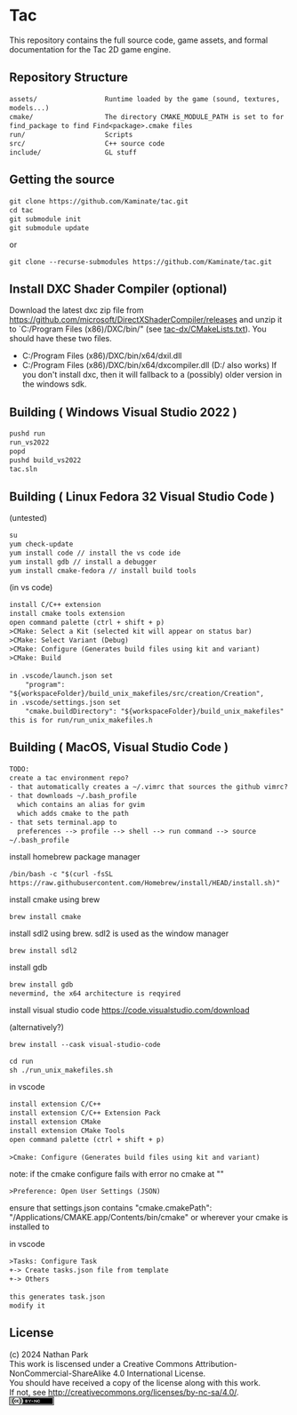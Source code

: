 # Tac
This repository contains the full source code, game assets, and formal documentation for the Tac 2D game engine.

## Repository Structure
```
assets/                 Runtime loaded by the game (sound, textures, models...)
cmake/                  The directory CMAKE_MODULE_PATH is set to for find_package to find Find<package>.cmake files
run/                    Scripts
src/                    C++ source code
include/                GL stuff
```

## Getting the source


```
git clone https://github.com/Kaminate/tac.git
cd tac
git submodule init
git submodule update
```

or

```
git clone --recurse-submodules https://github.com/Kaminate/tac.git
```

## Install DXC Shader Compiler (optional)

Download the latest dxc zip file from https://github.com/microsoft/DirectXShaderCompiler/releases and unzip it to `C:/Program Files (x86)/DXC/bin/" (see [tac-dx/CMakeLists.txt](./src/tac-desktop-app/tac-win32/tac-dx/CMakeLists.txt)).
You should have these two files.
- C:/Program Files (x86)/DXC/bin/x64/dxil.dll
- C:/Program Files (x86)/DXC/bin/x64/dxcompiler.dll
(D:/ also works)
If you don't install dxc, then it will fallback to a (possibly) older version in the windows sdk.


## Building ( Windows Visual Studio 2022 )

```
pushd run
run_vs2022
popd
pushd build_vs2022
tac.sln
```

## Building ( Linux Fedora 32 Visual Studio Code )

(untested)

```
su
yum check-update
yum install code // install the vs code ide
yum install gdb // install a debugger
yum install cmake-fedora // install build tools
```
(in vs code)
```
install C/C++ extension 
install cmake tools extension
open command palette (ctrl + shift + p)
>CMake: Select a Kit (selected kit will appear on status bar)
>CMake: Select Variant (Debug)
>CMake: Configure (Generates build files using kit and variant)
>CMake: Build

in .vscode/launch.json set
    "program": "${workspaceFolder}/build_unix_makefiles/src/creation/Creation",
in .vscode/settings.json set
    "cmake.buildDirectory": "${workspaceFolder}/build_unix_makefiles"
this is for run/run_unix_makefiles.h
```

## Building ( MacOS, Visual Studio Code )

```
TODO:
create a tac environment repo?
- that automatically creates a ~/.vimrc that sources the github vimrc?
- that downloads ~/.bash_profile
  which contains an alias for gvim
  which adds cmake to the path
- that sets terminal.app to
  preferences --> profile --> shell --> run command --> source ~/.bash_profile
```

install homebrew package manager
```
/bin/bash -c "$(curl -fsSL https://raw.githubusercontent.com/Homebrew/install/HEAD/install.sh)"
```

install cmake using brew
``` 
brew install cmake
```

install sdl2 using brew. sdl2 is used as the window manager
```
brew install sdl2
```

install gdb
```
brew install gdb
nevermind, the x64 architecture is reqyired
```

install visual studio code 
https://code.visualstudio.com/download


(alternatively?)
```
brew install --cask visual-studio-code
```

```
cd run
sh ./run_unix_makefiles.sh
```

in vscode
```
install extension C/C++ 
install extension C/C++ Extension Pack
install extension CMake
install extension CMake Tools
open command palette (ctrl + shift + p)

>Cmake: Configure (Generates build files using kit and variant)

```

note: if the cmake configure fails with error no cmake at ""
```
>Preference: Open User Settings (JSON)
```
ensure that settings.json contains 
"cmake.cmakePath": "/Applications/CMAKE.app/Contents/bin/cmake"
or wherever your cmake is installed to


in vscode
```
>Tasks: Configure Task
+-> Create tasks.json file from template
+-> Others

this generates task.json
modify it 
```


## License
(c) 2024 Nathan Park  
This work is liscensed under a Creative Commons Attribution-NonCommercial-ShareAlike 4.0 International License.  
You should have received a copy of the license along with this work.  
If not, see <http://creativecommons.org/licenses/by-nc-sa/4.0/>.  
[![Creative Commons License](assets/byncsa.png)](http://creativecommons.org/licenses/by-nc-sa/4.0/)

